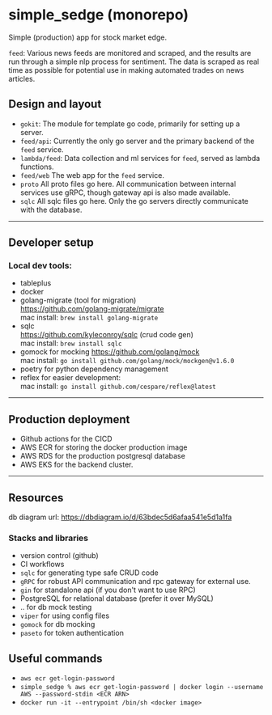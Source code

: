 # simple_sedge (monorepo)
Simple (production) app for stock market edge. 

`feed`: Various news feeds are monitored and scraped, and the results are run through a simple nlp process for sentiment. The data is scraped as real time as possible for potential use in making automated trades on news articles.

## Design and layout
* `gokit`: The module for template go code, primarily for setting up a server.
* `feed/api`: Currently the only go server and the primary backend of the `feed` service.
* `lambda/feed`: Data collection and ml services for `feed`, served as lambda functions.
* `feed/web` The web app for the `feed` service.
* `proto` All proto files go here. All communication between internal services use gRPC, though gateway api is also made available.
* `sqlc` All sqlc files go here. Only the go servers directly communicate with the database.

---
## Developer setup

### Local dev tools:
* tableplus
* docker
* golang-migrate (tool for migration)<br>
https://github.com/golang-migrate/migrate <br>
mac install: `brew install golang-migrate`
* sqlc <br>
https://github.com/kyleconroy/sqlc (crud code gen)<br>
mac install: `brew install sqlc`
* gomock for mocking https://github.com/golang/mock <br> mac install: `go install github.com/golang/mock/mockgen@v1.6.0`
* poetry for python dependency management
* reflex for easier development: <br> mac install: `go install github.com/cespare/reflex@latest`

---
## Production deployment

* Github actions for the CICD
* AWS ECR for storing the docker production image
* AWS RDS for the production postgresql database
* AWS EKS for the backend cluster.

---
## Resources
db diagram url: https://dbdiagram.io/d/63bdec5d6afaa541e5d1a1fa

### Stacks and libraries
* version control (github)
* CI workflows
* `sqlc` for generating type safe CRUD code
* `gRPC` for robust API communication and rpc gateway for external use.
* `gin` for standalone api (if you don't want to use RPC)
* PostgreSQL for relational database (prefer it over MySQL)
* .. for db mock testing
* `viper` for using config files
* `gomock` for db mocking
* `paseto` for token authentication

## Useful commands
* `aws ecr get-login-password`
* `simple_sedge % aws ecr get-login-password | docker login --username AWS --password-stdin <ECR ARN>`
* `docker run -it --entrypoint /bin/sh <docker image>`
